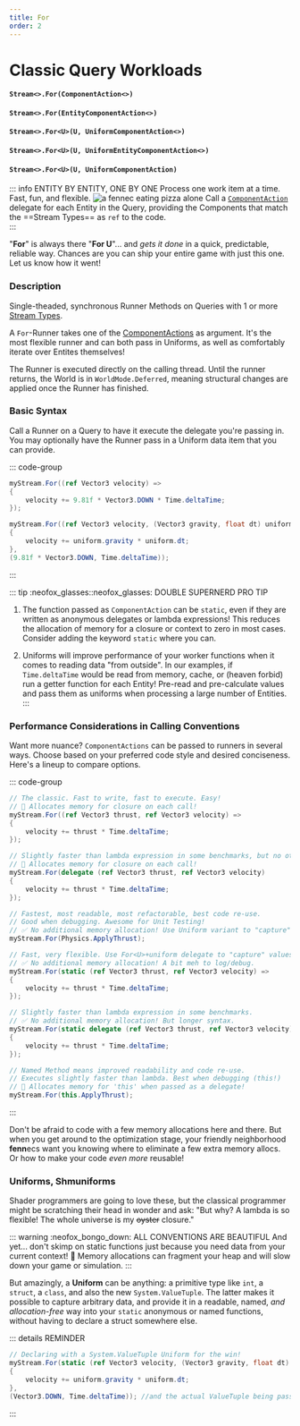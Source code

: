 ```yaml
---
title: For
order: 2
---
```


# Classic Query Workloads
#### `Stream<>.For(ComponentAction<>)`
#### `Stream<>.For(EntityComponentAction<>)`
#### `Stream<>.For<U>(U, UniformComponentAction<>)`
#### `Stream<>.For<U>(U, UniformEntityComponentAction<>)`
#### `Stream<>.For<U>(U, UniformComponentAction)`

::: info ENTITY BY ENTITY, ONE BY ONE
Process one work item at a time. Fast, fun, and flexible.
![a fennec eating pizza alone](https://fennecs.tech/img/fennec-for.png)
Call a [`ComponentAction`](Delegates.md#ComponentAction-and-UniformComponentAction) delegate for each Entity in the Query, providing the Components that match the ==Stream Types== as `ref` to the code.  
:::

"**For**" is always there "**For U**"... and _gets it done_ in a quick, predictable, reliable way.  Chances are you can ship your entire game with just this one. Let us know how it went!

### Description
Single-theaded, synchronous Runner Methods on Queries with 1 or more [Stream Types](Stream.1-5.md#stream-types).

A `For`-Runner takes one of the [ComponentActions](Delegates.md) as argument. It's the most flexible runner and can both pass in Uniforms, as well as comfortably iterate over Entites themselves! 

The Runner is executed directly on the calling thread. Until the runner returns, the World is in `WorldMode.Deferred`, meaning structural changes are applied once the Runner has finished.

### Basic Syntax

Call a Runner on a Query to have it execute the delegate you're passing in. You may optionally have the Runner pass in a Uniform data item that you can provide.

::: code-group
```cs [For(...) plain]
myStream.For((ref Vector3 velocity) => 
{
    velocity += 9.81f * Vector3.DOWN * Time.deltaTime;
});
```

```cs [For&lt;U&gt;(...) with uniform]
myStream.For((ref Vector3 velocity, (Vector3 gravity, float dt) uniform) => 
{
    velocity += uniform.gravity * uniform.dt;
}, 
(9.81f * Vector3.DOWN, Time.deltaTime)); 

```
:::

::: tip :neofox_glasses::neofox_glasses: DOUBLE SUPERNERD PRO TIP
1. The function passed as `ComponentAction` can be `static`, even if they are written as anonymous delegates or lambda expressions! This reduces the allocation of memory for a closure or context to zero in most cases. Consider adding the keyword `static` where you can.

2. Uniforms will improve performance of your worker functions when it comes to reading data "from outside". In our examples, if `Time.deltaTime` would be read from memory, cache, or (heaven forbid) run a getter function for each Entity! Pre-read and pre-calculate values and pass them as uniforms when processing a large number of Entities.
:::

### Performance Considerations in Calling Conventions

Want more nuance? `ComponentActions` can be passed to runners in several ways. Choose based on your preferred code style and desired conciseness. Here's a lineup to compare options.

::: code-group
```cs [🆗 lambda/delegate]
// The classic. Fast to write, fast to execute. Easy!
// 💩 Allocates memory for closure on each call!
myStream.For((ref Vector3 thrust, ref Vector3 velocity) => 
{
    velocity += thrust * Time.deltaTime;
});

// Slightly faster than lambda expression in some benchmarks, but no other upside.
// 💩 Allocates memory for closure on each call!
myStream.For(delegate (ref Vector3 thrust, ref Vector3 velocity) 
{
    velocity += thrust * Time.deltaTime;
});
```

```cs [🥇 static method]
// Fastest, most readable, most refactorable, best code re-use.
// Good when debugging. Awesome for Unit Testing!
// ✅ No additional memory allocation! Use Uniform variant to "capture" values.
myStream.For(Physics.ApplyThrust); 
```

```cs [🥈 static lambda/delegate]
// Fast, very flexible. Use For<U>+uniform delegate to "capture" values.
// ✅ No additional memory allocation! A bit meh to log/debug.
myStream.For(static (ref Vector3 thrust, ref Vector3 velocity) =>
{
    velocity += thrust * Time.deltaTime;
});

// Slightly faster than lambda expression in some benchmarks.
// ✅ No additional memory allocation! But longer syntax.
myStream.For(static delegate (ref Vector3 thrust, ref Vector3 velocity) 
{
    velocity += thrust * Time.deltaTime;
});
```

```cs [🥉 method]
// Named Method means improved readability and code re-use.
// Executes slightly faster than lambda. Best when debugging (this!)
// 💩 Allocates memory for 'this' when passed as a delegate!
myStream.For(this.ApplyThrust); 

```
:::

Don't be afraid to code with a few memory allocations here and there. But when you get around to the optimization stage, your friendly neighborhood **fenn**ecs want you knowing where to eliminate a few extra memory allocs. Or how to make your code *even more* reusable!



### Uniforms, Shmuniforms

Shader programmers are going to love these, but the classical programmer might be scratching their head in wonder and ask: "But why? A lambda is so flexible! The whole universe is my ~~oyster~~ closure."

::: warning :neofox_bongo_down: ALL CONVENTIONS ARE BEAUTIFUL
And yet... don't skimp on static functions just because you need data from your current context! 🦊 Memory allocations can fragment your heap and will slow down your game or simulation. 
:::

But amazingly, a **Uniform** can be anything: a primitive type like `int`, a `struct`, a `class`, and also the new `System.ValueTuple`. The latter makes it possible to capture arbitrary data, and provide it in a readable, named, *and allocation-free* way into your `static` anonymous or named functions, without having to declare a struct somewhere else.

::: details REMINDER
```cs
// Declaring with a System.ValueTuple Uniform for the win!
myStream.For(static (ref Vector3 velocity, (Vector3 gravity, float dt) uniform) =>
{
    velocity += uniform.gravity * uniform.dt;
}, 
(Vector3.DOWN, Time.deltaTime)); //and the actual ValueTuple being passed in
```
:::
